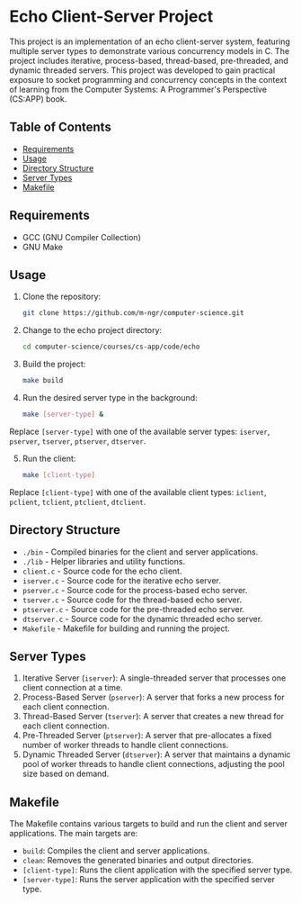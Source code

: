 # Echo Client-Server Project

This project is an implementation of an echo client-server system, featuring multiple server types to demonstrate various concurrency models in C. The project includes iterative, process-based, thread-based, pre-threaded, and dynamic threaded servers. This project was developed to gain practical exposure to socket programming and concurrency concepts in the context of learning from the Computer Systems: A Programmer's Perspective (CS:APP) book.

## Table of Contents

- [Requirements](#requirements)
- [Usage](#usage)
- [Directory Structure](#directory-structure)
- [Server Types](#server-types)
- [Makefile](#makefile)

## Requirements

- GCC (GNU Compiler Collection)
- GNU Make

## Usage

1. Clone the repository:

    ```bash
    git clone https://github.com/m-ngr/computer-science.git
    ```

2. Change to the echo project directory:

    ```bash
    cd computer-science/courses/cs-app/code/echo
    ```

3. Build the project:

    ```bash
    make build
    ```

4. Run the desired server type in the background:

    ```bash
    make [server-type] &
    ```

Replace `[server-type]` with one of the available server types: `iserver`, `pserver`, `tserver`, `ptserver`, `dtserver`.

5. Run the client:

    ```bash
    make [client-type]
    ```

Replace `[client-type]` with one of the available client types: `iclient`, `pclient`, `tclient`, `ptclient`, `dtclient`.

## Directory Structure

- `./bin` - Compiled binaries for the client and server applications.
- `./lib` - Helper libraries and utility functions.
- `client.c` - Source code for the echo client.
- `iserver.c` - Source code for the iterative echo server.
- `pserver.c` - Source code for the process-based echo server.
- `tserver.c` - Source code for the thread-based echo server.
- `ptserver.c` - Source code for the pre-threaded echo server.
- `dtserver.c` - Source code for the dynamic threaded echo server.
- `Makefile` - Makefile for building and running the project.

## Server Types

1. Iterative Server (`iserver`): A single-threaded server that processes one client connection at a time.
2. Process-Based Server (`pserver`): A server that forks a new process for each client connection.
3. Thread-Based Server (`tserver`): A server that creates a new thread for each client connection.
4. Pre-Threaded Server (`ptserver`): A server that pre-allocates a fixed number of worker threads to handle client connections.
5. Dynamic Threaded Server (`dtserver`): A server that maintains a dynamic pool of worker threads to handle client connections, adjusting the pool size based on demand.

## Makefile

The Makefile contains various targets to build and run the client and server applications. The main targets are:

- `build`: Compiles the client and server applications.
- `clean`: Removes the generated binaries and output directories.
- `[client-type]`: Runs the client application with the specified server type.
- `[server-type]`: Runs the server application with the specified server type.

